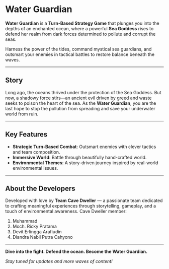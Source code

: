 # Water Guardian

**Water Guardian** is a **Turn-Based Strategy Game** that plunges you into the depths of an enchanted ocean, where a powerful **Sea Goddess** rises to defend her realm from dark forces determined to pollute and corrupt the seas.

Harness the power of the tides, command mystical sea guardians, and outsmart your enemies in tactical battles to restore balance beneath the waves.

---

## Story

Long ago, the oceans thrived under the protection of the Sea Goddess. But now, a shadowy force stirs—an ancient evil driven by greed and waste seeks to poison the heart of the sea. As the **Water Guardian**, you are the last hope to stop the pollution from spreading and save your underwater world from ruin.

---

## Key Features
- **Strategic Turn-Based Combat**: Outsmart enemies with clever tactics and team composition.
- **Immersive World**: Battle through beautifully hand-crafted world. 
- **Environmental Themes**: A story-driven journey inspired by real-world environmental issues.

---

## About the Developers

Developed with love by **Team Cave Dweller** — a passionate team dedicated to crafting meaningful experiences through storytelling, gameplay, and a touch of environmental awareness.
Cave Dweller member:
1. Muhammad
2. Moch. Ricky Pratama
3. Devit Erlingga Arafiudin
4. Diandra Nabil Putra Cahyono

---

**Dive into the fight. Defend the ocean. Become the Water Guardian.**

*Stay tuned for updates and more waves of content!*
